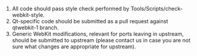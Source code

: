 1. All code should pass style check performed by Tools/Scripts/check-webkit-style.
2. Qt-specific code should be submitted as a pull request against qtwebkit-1 branch.
3. Generic WebKit modifications, relevant for ports leaving in upstream, should be submitted to upstream (please contact us in case you are not sure what changes are appropriate for upstream).
